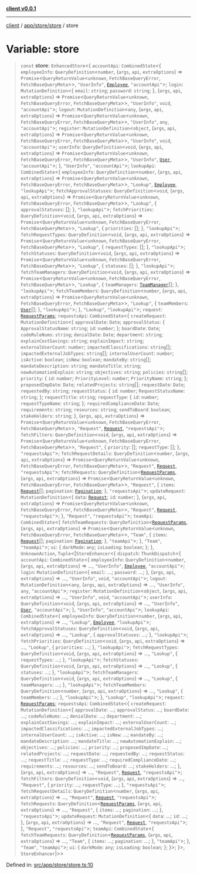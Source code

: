 [**client v0.0.1**](../../../../README.md)

***

[client](../../../../README.md) / [app/store/store](../README.md) / store

# Variable: store

> `const` **store**: `EnhancedStore`\<\{ `accountApi`: `CombinedState`\<\{ `employeeInfo`: `QueryDefinition`\<`number`, (`args`, `api`, `extraOptions`) => `Promise`\<`QueryReturnValue`\<`unknown`, `FetchBaseQueryError`, `FetchBaseQueryMeta`\>\>, `"UserInfo"`, [`Employee`](../../../models/employee/type-aliases/Employee.md), `"accountApi"`\>; `login`: `MutationDefinition`\<\{ `email`: `string`; `password`: `string`; \}, (`args`, `api`, `extraOptions`) => `Promise`\<`QueryReturnValue`\<`unknown`, `FetchBaseQueryError`, `FetchBaseQueryMeta`\>\>, `"UserInfo"`, `void`, `"accountApi"`\>; `logout`: `MutationDefinition`\<`any`, (`args`, `api`, `extraOptions`) => `Promise`\<`QueryReturnValue`\<`unknown`, `FetchBaseQueryError`, `FetchBaseQueryMeta`\>\>, `"UserInfo"`, `any`, `"accountApi"`\>; `register`: `MutationDefinition`\<`object`, (`args`, `api`, `extraOptions`) => `Promise`\<`QueryReturnValue`\<`unknown`, `FetchBaseQueryError`, `FetchBaseQueryMeta`\>\>, `"UserInfo"`, `void`, `"accountApi"`\>; `userInfo`: `QueryDefinition`\<`void`, (`args`, `api`, `extraOptions`) => `Promise`\<`QueryReturnValue`\<`unknown`, `FetchBaseQueryError`, `FetchBaseQueryMeta`\>\>, `"UserInfo"`, [`User`](../../../models/user/type-aliases/User.md), `"accountApi"`\>; \}, `"UserInfo"`, `"accountApi"`\>; `lookupApi`: `CombinedState`\<\{ `employeeInfo`: `QueryDefinition`\<`number`, (`args`, `api`, `extraOptions`) => `Promise`\<`QueryReturnValue`\<`unknown`, `FetchBaseQueryError`, `FetchBaseQueryMeta`\>\>, `"Lookup"`, [`Employee`](../../../models/employee/type-aliases/Employee.md), `"lookupApi"`\>; `fetchApprovalStatuses`: `QueryDefinition`\<`void`, (`args`, `api`, `extraOptions`) => `Promise`\<`QueryReturnValue`\<`unknown`, `FetchBaseQueryError`, `FetchBaseQueryMeta`\>\>, `"Lookup"`, \{ `approvalStatuses`: \[\]; \}, `"lookupApi"`\>; `fetchPriorities`: `QueryDefinition`\<`void`, (`args`, `api`, `extraOptions`) => `Promise`\<`QueryReturnValue`\<`unknown`, `FetchBaseQueryError`, `FetchBaseQueryMeta`\>\>, `"Lookup"`, \{ `priorities`: \[\]; \}, `"lookupApi"`\>; `fetchRequestTypes`: `QueryDefinition`\<`void`, (`args`, `api`, `extraOptions`) => `Promise`\<`QueryReturnValue`\<`unknown`, `FetchBaseQueryError`, `FetchBaseQueryMeta`\>\>, `"Lookup"`, \{ `requestTypes`: \[\]; \}, `"lookupApi"`\>; `fetchStatuses`: `QueryDefinition`\<`void`, (`args`, `api`, `extraOptions`) => `Promise`\<`QueryReturnValue`\<`unknown`, `FetchBaseQueryError`, `FetchBaseQueryMeta`\>\>, `"Lookup"`, \{ `statuses`: \[\]; \}, `"lookupApi"`\>; `fetchTeamManagers`: `QueryDefinition`\<`void`, (`args`, `api`, `extraOptions`) => `Promise`\<`QueryReturnValue`\<`unknown`, `FetchBaseQueryError`, `FetchBaseQueryMeta`\>\>, `"Lookup"`, \{ `teamManagers`: [`TeamManager`](../../../../lib/types/types/type-aliases/TeamManager.md)[]; \}, `"lookupApi"`\>; `fetchTeamMembers`: `QueryDefinition`\<`number`, (`args`, `api`, `extraOptions`) => `Promise`\<`QueryReturnValue`\<`unknown`, `FetchBaseQueryError`, `FetchBaseQueryMeta`\>\>, `"Lookup"`, \{ `teamMembers`: [`User`](../../../models/user/type-aliases/User.md)[]; \}, `"lookupApi"`\>; \}, `"Lookup"`, `"lookupApi"`\>; `request`: [`RequestParams`](../../../models/requestParams/type-aliases/RequestParams.md); `requestsApi`: `CombinedState`\<\{ `createRequest`: `MutationDefinition`\<\{ `approvalDate`: `Date`; `approvalStatus`: \{ `ApprovalStatusName`: `string`; `id`: `number`; \}; `boardDate`: `Date`; `codeRuleNums`: `string`; `denialDate`: `Date`; `department`: `string`; `explainCostSavings`: `string`; `explainImpact`: `string`; `externalUserCount`: `number`; `impactedClassifications`: `string`[]; `impactedExternalJobTypes`: `string`[]; `internalUserCount`: `number`; `isActive`: `boolean`; `isNew`: `boolean`; `mandateBy`: `string`[]; `mandateDescription`: `string`; `mandateTitle`: `string`; `newAutomationExplain`: `string`; `objectives`: `string`; `policies`: `string`[]; `priority`: \{ `id`: `number`; `PriorityLevel`: `number`; `PriorityName`: `string`; \}; `proposedImpDate`: `Date`; `relatedProjects`: `string`[]; `requestDate`: `Date`; `requestedBy`: `string`; `requestStatus`: \{ `id`: `number`; `RequestStatusName`: `string`; \}; `requestTitle`: `string`; `requestType`: \{ `id`: `number`; `requestTypeName`: `string`; \}; `requiredComplianceDate`: `Date`; `requirements`: `string`; `resources`: `string`; `sendToBoard`: `boolean`; `stakeHolders`: `string`; \}, (`args`, `api`, `extraOptions`) => `Promise`\<`QueryReturnValue`\<`unknown`, `FetchBaseQueryError`, `FetchBaseQueryMeta`\>\>, `"Request"`, [`Request`](../../../models/request/type-aliases/Request.md), `"requestsApi"`\>; `fetchFilters`: `QueryDefinition`\<`void`, (`args`, `api`, `extraOptions`) => `Promise`\<`QueryReturnValue`\<`unknown`, `FetchBaseQueryError`, `FetchBaseQueryMeta`\>\>, `"Request"`, \{ `priority`: \[\]; `requestType`: \[\]; \}, `"requestsApi"`\>; `fetchRequestDetails`: `QueryDefinition`\<`number`, (`args`, `api`, `extraOptions`) => `Promise`\<`QueryReturnValue`\<`unknown`, `FetchBaseQueryError`, `FetchBaseQueryMeta`\>\>, `"Request"`, [`Request`](../../../models/request/type-aliases/Request.md), `"requestsApi"`\>; `fetchRequests`: `QueryDefinition`\<[`RequestParams`](../../../models/requestParams/type-aliases/RequestParams.md), (`args`, `api`, `extraOptions`) => `Promise`\<`QueryReturnValue`\<`unknown`, `FetchBaseQueryError`, `FetchBaseQueryMeta`\>\>, `"Request"`, \{ `items`: [`Request`](../../../models/request/type-aliases/Request.md)[]; `pagination`: [`Pagination`](../../../models/pagination/type-aliases/Pagination.md); \}, `"requestsApi"`\>; `updateRequest`: `MutationDefinition`\<\{ `data`: [`Request`](../../../models/request/type-aliases/Request.md); `id`: `number`; \}, (`args`, `api`, `extraOptions`) => `Promise`\<`QueryReturnValue`\<`unknown`, `FetchBaseQueryError`, `FetchBaseQueryMeta`\>\>, `"Request"`, [`Request`](../../../models/request/type-aliases/Request.md), `"requestsApi"`\>; \}, `"Request"`, `"requestsApi"`\>; `teamApi`: `CombinedState`\<\{ `fetchTeamRequests`: `QueryDefinition`\<[`RequestParams`](../../../models/requestParams/type-aliases/RequestParams.md), (`args`, `api`, `extraOptions`) => `Promise`\<`QueryReturnValue`\<`unknown`, `FetchBaseQueryError`, `FetchBaseQueryMeta`\>\>, `"Team"`, \{ `items`: [`Request`](../../../models/request/type-aliases/Request.md)[]; `pagination`: [`Pagination`](../../../models/pagination/type-aliases/Pagination.md); \}, `"teamApi"`\>; \}, `"Team"`, `"teamApi"`\>; `ui`: \{ `darkMode`: `any`; `isLoading`: `boolean`; \}; \}, `UnknownAction`, `Tuple`\<\[`StoreEnhancer`\<\{ `dispatch`: `ThunkDispatch`\<\{ `accountApi`: `CombinedState`\<\{ `employeeInfo`: `QueryDefinition`\<`number`, (`args`, `api`, `extraOptions`) => ..., `"UserInfo"`, [`Employee`](../../../models/employee/type-aliases/Employee.md), `"accountApi"`\>; `login`: `MutationDefinition`\<\{ `email`: ...; `password`: ...; \}, (`args`, `api`, `extraOptions`) => ..., `"UserInfo"`, `void`, `"accountApi"`\>; `logout`: `MutationDefinition`\<`any`, (`args`, `api`, `extraOptions`) => ..., `"UserInfo"`, `any`, `"accountApi"`\>; `register`: `MutationDefinition`\<`object`, (`args`, `api`, `extraOptions`) => ..., `"UserInfo"`, `void`, `"accountApi"`\>; `userInfo`: `QueryDefinition`\<`void`, (`args`, `api`, `extraOptions`) => ..., `"UserInfo"`, [`User`](../../../models/user/type-aliases/User.md), `"accountApi"`\>; \}, `"UserInfo"`, `"accountApi"`\>; `lookupApi`: `CombinedState`\<\{ `employeeInfo`: `QueryDefinition`\<`number`, (`args`, `api`, `extraOptions`) => ..., `"Lookup"`, [`Employee`](../../../models/employee/type-aliases/Employee.md), `"lookupApi"`\>; `fetchApprovalStatuses`: `QueryDefinition`\<`void`, (`args`, `api`, `extraOptions`) => ..., `"Lookup"`, \{ `approvalStatuses`: ...; \}, `"lookupApi"`\>; `fetchPriorities`: `QueryDefinition`\<`void`, (`args`, `api`, `extraOptions`) => ..., `"Lookup"`, \{ `priorities`: ...; \}, `"lookupApi"`\>; `fetchRequestTypes`: `QueryDefinition`\<`void`, (`args`, `api`, `extraOptions`) => ..., `"Lookup"`, \{ `requestTypes`: ...; \}, `"lookupApi"`\>; `fetchStatuses`: `QueryDefinition`\<`void`, (`args`, `api`, `extraOptions`) => ..., `"Lookup"`, \{ `statuses`: ...; \}, `"lookupApi"`\>; `fetchTeamManagers`: `QueryDefinition`\<`void`, (`args`, `api`, `extraOptions`) => ..., `"Lookup"`, \{ `teamManagers`: ...; \}, `"lookupApi"`\>; `fetchTeamMembers`: `QueryDefinition`\<`number`, (`args`, `api`, `extraOptions`) => ..., `"Lookup"`, \{ `teamMembers`: ...; \}, `"lookupApi"`\>; \}, `"Lookup"`, `"lookupApi"`\>; `request`: [`RequestParams`](../../../models/requestParams/type-aliases/RequestParams.md); `requestsApi`: `CombinedState`\<\{ `createRequest`: `MutationDefinition`\<\{ `approvalDate`: ...; `approvalStatus`: ...; `boardDate`: ...; `codeRuleNums`: ...; `denialDate`: ...; `department`: ...; `explainCostSavings`: ...; `explainImpact`: ...; `externalUserCount`: ...; `impactedClassifications`: ...; `impactedExternalJobTypes`: ...; `internalUserCount`: ...; `isActive`: ...; `isNew`: ...; `mandateBy`: ...; `mandateDescription`: ...; `mandateTitle`: ...; `newAutomationExplain`: ...; `objectives`: ...; `policies`: ...; `priority`: ...; `proposedImpDate`: ...; `relatedProjects`: ...; `requestDate`: ...; `requestedBy`: ...; `requestStatus`: ...; `requestTitle`: ...; `requestType`: ...; `requiredComplianceDate`: ...; `requirements`: ...; `resources`: ...; `sendToBoard`: ...; `stakeHolders`: ...; \}, (`args`, `api`, `extraOptions`) => ..., `"Request"`, [`Request`](../../../models/request/type-aliases/Request.md), `"requestsApi"`\>; `fetchFilters`: `QueryDefinition`\<`void`, (`args`, `api`, `extraOptions`) => ..., `"Request"`, \{ `priority`: ...; `requestType`: ...; \}, `"requestsApi"`\>; `fetchRequestDetails`: `QueryDefinition`\<`number`, (`args`, `api`, `extraOptions`) => ..., `"Request"`, [`Request`](../../../models/request/type-aliases/Request.md), `"requestsApi"`\>; `fetchRequests`: `QueryDefinition`\<[`RequestParams`](../../../models/requestParams/type-aliases/RequestParams.md), (`args`, `api`, `extraOptions`) => ..., `"Request"`, \{ `items`: ...; `pagination`: ...; \}, `"requestsApi"`\>; `updateRequest`: `MutationDefinition`\<\{ `data`: ...; `id`: ...; \}, (`args`, `api`, `extraOptions`) => ..., `"Request"`, [`Request`](../../../models/request/type-aliases/Request.md), `"requestsApi"`\>; \}, `"Request"`, `"requestsApi"`\>; `teamApi`: `CombinedState`\<\{ `fetchTeamRequests`: `QueryDefinition`\<[`RequestParams`](../../../models/requestParams/type-aliases/RequestParams.md), (`args`, `api`, `extraOptions`) => ..., `"Team"`, \{ `items`: ...; `pagination`: ...; \}, `"teamApi"`\>; \}, `"Team"`, `"teamApi"`\>; `ui`: \{ `darkMode`: `any`; `isLoading`: `boolean`; \}; \}\>; \}\>, `StoreEnhancer`\]\>\>

Defined in: [src/app/store/store.ts:10](https://github.com/petelc/WMS/blob/0ba5e61a5ede3de744df1a5839724fa19a2a534f/client/src/app/store/store.ts#L10)
